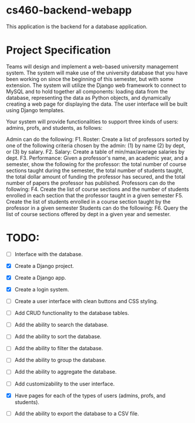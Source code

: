 # cs460-backend-webapp

This application is the backend for a database application.

# Project Specification

Teams will design and implement a web-based university management system. The system will make use of the university database that you have been working on since the beginning of this semester, but with some extension. The system will utilize the Django web framework to connect to MySQL and to hold together all components: loading data from the database, representing the data as Python objects, and dynamically creating a web page for displaying the data. The user interface will be built using Django templates.

Your system will provide functionalities to support three kinds of users: admins, profs, and students, as follows:

Admin can do the following: 
F1. Roster: Create a list of professors sorted by one of the following criteria chosen by the admin: (1) by name (2) by dept, or (3) by salary. 
F2. Salary: Create a table of min/max/average salaries by dept.
F3. Performance: Given a professor's name, an academic year, and a semester, show the following for the professor: the total number of course sections taught during the semester, the total number of students taught, the total dollar amount of funding the professor has secured, and the total number of papers the professor has published.
Professors can do the following:
F4. Create the list of course sections and the number of students enrolled in each section that the professor taught in a given semester
F5. Create the list of students enrolled in a course section taught by the professor in a given semester
Students can do the following:
F6. Query the list of course sections offered by dept in a given year and semester.

# TODO:

- [ ] Interface with the database.
- [x] Create a Django project.
- [x] Create a Django app.
- [x] Create a login system.
- [ ] Create a user interface with clean buttons and CSS styling.
- [ ] Add CRUD functionality to the database tables.
- [ ] Add the ability to search the database.
- [ ] Add the ability to sort the database.
- [ ] Add the ability to filter the database.
- [ ] Add the ability to group the database.
- [ ] Add the ability to aggregate the database.
- [ ] Add customizability to the user interface.
- [x] Have pages for each of the types of users (admins, profs, and students).
- [ ] Add the ability to export the database to a CSV file.

